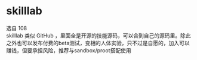 # skilllab
选自 108  
skilllab 类似 GitHub ，里面全是开源的技能源码，可以合到自己的源码里。除此之外也可以发布付费的beta测试，变相的人体实验，只不过是自愿的，加入可以赚钱，但要承担风险，推荐与sandbox/proot搭配使用
